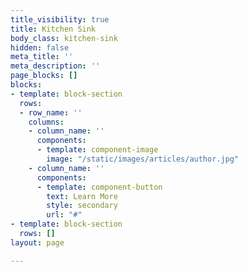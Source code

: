 ```yaml
---
title_visibility: true
title: Kitchen Sink
body_class: kitchen-sink
hidden: false
meta_title: ''
meta_description: ''
page_blocks: []
blocks:
- template: block-section
  rows:
  - row_name: ''
    columns:
    - column_name: ''
      components:
      - template: component-image
        image: "/static/images/articles/author.jpg"
    - column_name: ''
      components:
      - template: component-button
        text: Learn More
        style: secondary
        url: "#"
- template: block-section
  rows: []
layout: page

---
```

